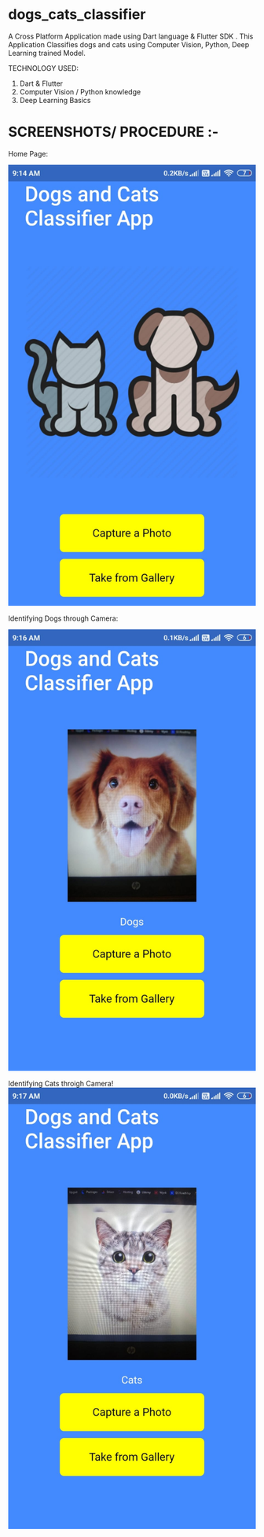 # dogs_cats_classifier

A Cross Platform Application made using Dart language & Flutter SDK .
This Application Classifies dogs and cats using Computer Vision, Python, Deep Learning trained Model.

TECHNOLOGY USED:

1) Dart & Flutter
2) Computer Vision / Python knowledge
3) Deep Learning Basics

# SCREENSHOTS/ PROCEDURE :-
Home Page:

![Screenshot (10)](https://github.com/rohitks483/Dog-vs-Cat-Classifier/blob/master/Readme%20Files/1.jpeg)

Identifying Dogs through Camera:

![Screenshot (10)](https://github.com/rohitks483/Dog-vs-Cat-Classifier/blob/master/Readme%20Files/2.jpeg)

Identifying Cats throigh Camera!
![Screenshot (10)](https://github.com/rohitks483/Dog-vs-Cat-Classifier/blob/master/Readme%20Files/3.jpeg)
